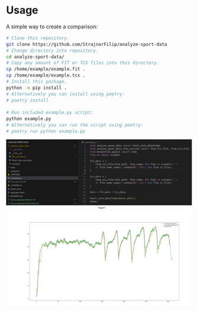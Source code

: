 # Usage

A simple way to create a comparison:

```sh
# Clone this repository.
git clone https://github.com/StrajnarFilip/analyze-sport-data
# Change directory into repository.
cd analyze-sport-data/
# Copy any amount of FIT or TCX files into this directory.
cp /home/example/example.fit .
cp /home/example/example.tcx .
# Install this package.
python -m pip install .
# Alternatively you can install using poetry:
# poetry install

# Run included example.py script:
python example.py
# Alternatively you can run the script using poetry:
# poetry run python example.py
```

![Example](https://github.com/StrajnarFilip/analyze-sport-data/blob/master/example.png?raw=true) 